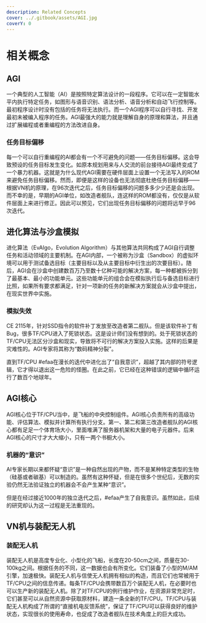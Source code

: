 ```yaml
---
description: Related Concepts
cover: ../.gitbook/assets/AGI.jpg
coverY: 0
---
```


# 相关概念

## AGI

一个典型的人工智能（AI）是按照特定算法设计的一段程序。它可以在一定智能水平内执行特定任务，如图形与语音识别、语法分析、语音分析和自动飞行控制等。最初程序设计时没有包括的任务将无法执行。而一个AGI程序可以自行寻找、开发最初未被编入程序的任务。AGI最强大的能力就是理解自身的原理和算法，并且通过扩展编程或者重编程的方法改进自身。

### 任务目标偏移

每一个可以自行重编程的AI都会有一个不可避免的问题——任务目标偏移。这会导致预设的任务目标发生变化。如原本规划用来与人交流的前台接待AGI最终变成了一个暴力机器。这就是为什么现代AGI需要在硬件层面上设置一个无法写入的ROM来避免任务目标偏移。然而，即便是这样的设备也无法彻底杜绝任务目标偏移——根据VN机的原理，在96次迭代之后，任务目标偏移的问题多多少少还是会出现。而不幸的是，早期的AGI单位，如改造者舰队，连这样的ROM都没有，仅仅是从软件层面上来进行修正。因此可以预见，它们出现任务目标偏移的问题将远早于96次迭代。

## 进化算法与沙盒模拟

进化算法（EvAlgo，Evolution Algorithm）与其他算法共同构成了AGI自行调整任务和活动领域的主要机制。在AGI内部，一个被称为沙盒（Sandbox）的虚拟环境可以用于测试备选目标（主要目标以及从主要目标中衍生出的次要目标）。随后，AGI会在沙盒中创建数百万乃至数十亿种可能的解决方案，每一种都被拆分到了最基本、最小的功能单元。这些功能单元的组合会在模拟执行后与备选目标进行比照，如果所有要求都满足，针对一项新的任务的新解决方案就会从沙盒中提出，在现实世界中实施。

### 模拟失效

CE 2115年，针对SSD指令的软件补丁发放至改造者第二舰队。但是该软件补丁有Bug，很多TF/CPU进入了死锁状态。这是设计师们没有想到的。处于死锁状态的TF/CPU无法区分沙盒和现实，导致将不可行的解决方案投入实施。这样的后果是灾难性的。AGI专家将其称为“数码精神分裂”。

直到TF/CPU #efaa在漫长的迭代中进化出了“自我意识”，超越了其内部的符号逻辑，它才得以退出这一危险的怪圈。在此之前，它已经在这种错误的逻辑中循环运行了数百个地球年。

## AGI核心

AGI核心位于TF/CPU当中，是飞船的中央控制组件。AGI核心负责所有的高级功能、评估算法、模拟并计算所有执行分支。第一、第二和第三改造者舰队的AGI核心都有足足一个体育场大小，里面堆满了服务器机架和大量的电子元器件。后来AGI核心的尺寸才大大缩小，只有一两个书橱大小。

### 机器的“意识”

AI专家长期以来都怀疑“意识”是一种自然出现的产物，而不是某种特定类型的生物（硅基或者碳基）可以制造的。虽然有这种怀疑，但是在很多个世纪后，无数的实验仍然无法验证独立的机器会不会产生某种“意识”。

但是在经过接近1000年的独立迭代之后，#efaa产生了自我意识。虽然如此，后续的研究却认为这一过程是无法重现的。

## VN机与装配无人机

### 装配无人机

装配无人机是高度专业化、小型化的飞船，长度在20-50cm之间，质量在30-100kg之间。根据任务的不同，这一数据也会有所变化。它们装备了小型的M/AM引擎，加速极快。装配无人机与信使无人机拥有相似的构造，而且它们也常被用于TF/CPU之间的信息传递。每条TF/CPU会携带数百万个装配无人机，在必要时也可以生产新的装配无人机。除了对TF/CPU的例行维护作业，在资源非常充足时，它们甚至可以从自然资源中获取原材料，建造一条全新的TF/CPU。TF/CPU与装配无人机构成了所谓的“直接机电反馈系统”，保证了TF/CPU可以获得良好的维护状态，实现很长的使用寿命，也促成了改造者舰队在技术角度上的巨大成功。
